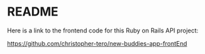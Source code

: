 # README


Here is a link to the frontend code for this Ruby on Rails API project:

https://github.com/christopher-tero/new-buddies-app-frontEnd
